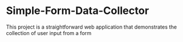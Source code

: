 # Simple-Form-Data-Collector
This project is a straightforward web application that demonstrates the collection of user input from a form

